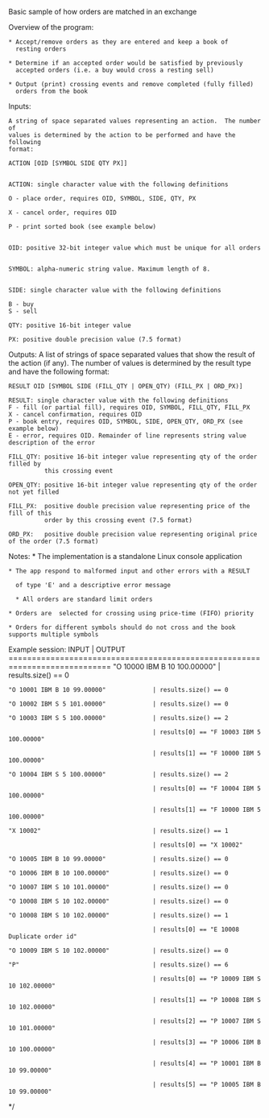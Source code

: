 Basic sample of how orders are matched in an exchange

Overview of the program:

    * Accept/remove orders as they are entered and keep a book of
      resting orders
      
    * Determine if an accepted order would be satisfied by previously
      accepted orders (i.e. a buy would cross a resting sell)
      
    * Output (print) crossing events and remove completed (fully filled)
      orders from the book
      

Inputs:

    A string of space separated values representing an action.  The number of
    values is determined by the action to be performed and have the following
    format:

    ACTION [OID [SYMBOL SIDE QTY PX]]
    

    ACTION: single character value with the following definitions
    
    O - place order, requires OID, SYMBOL, SIDE, QTY, PX
    
    X - cancel order, requires OID
    
    P - print sorted book (see example below)
    

    OID: positive 32-bit integer value which must be unique for all orders
    

    SYMBOL: alpha-numeric string value. Maximum length of 8.
    

    SIDE: single character value with the following definitions
    
    B - buy
    S - sell

    QTY: positive 16-bit integer value

    PX: positive double precision value (7.5 format)

Outputs:
    A list of strings of space separated values that show the result of the
    action (if any).  The number of values is determined by the result type and
    have the following format:

    RESULT OID [SYMBOL SIDE (FILL_QTY | OPEN_QTY) (FILL_PX | ORD_PX)]

    RESULT: single character value with the following definitions
    F - fill (or partial fill), requires OID, SYMBOL, FILL_QTY, FILL_PX
    X - cancel confirmation, requires OID
    P - book entry, requires OID, SYMBOL, SIDE, OPEN_QTY, ORD_PX (see example below)
    E - error, requires OID. Remainder of line represents string value description of the error

    FILL_QTY: positive 16-bit integer value representing qty of the order filled by
              this crossing event

    OPEN_QTY: positive 16-bit integer value representing qty of the order not yet filled

    FILL_PX:  positive double precision value representing price of the fill of this
              order by this crossing event (7.5 format)

    ORD_PX:   positive double precision value representing original price of the order (7.5 format)

Notes:
    * The implementation is a standalone Linux console application 
    
    * The app respond to malformed input and other errors with a RESULT
    
      of type 'E' and a descriptive error message
      
	  * All orders are standard limit orders
	  
    * Orders are  selected for crossing using price-time (FIFO) priority
    
    * Orders for different symbols should do not cross and the book supports multiple symbols
    

Example session:
    INPUT                                   | OUTPUT
    ============================================================================
    "O 10000 IBM B 10 100.00000"            | results.size() == 0
    
    "O 10001 IBM B 10 99.00000"             | results.size() == 0
    
    "O 10002 IBM S 5 101.00000"             | results.size() == 0
    
    "O 10003 IBM S 5 100.00000"             | results.size() == 2
    
                                            | results[0] == "F 10003 IBM 5 100.00000"
					    
                                            | results[1] == "F 10000 IBM 5 100.00000"
					    
    "O 10004 IBM S 5 100.00000"             | results.size() == 2
    
                                            | results[0] == "F 10004 IBM 5 100.00000"
					    
                                            | results[1] == "F 10000 IBM 5 100.00000"
					    
    "X 10002"                               | results.size() == 1
    
                                            | results[0] == "X 10002"
					    
    "O 10005 IBM B 10 99.00000"             | results.size() == 0
    
    "O 10006 IBM B 10 100.00000"            | results.size() == 0
    
    "O 10007 IBM S 10 101.00000"            | results.size() == 0
    
    "O 10008 IBM S 10 102.00000"            | results.size() == 0
    
    "O 10008 IBM S 10 102.00000"            | results.size() == 1
    
                                            | results[0] == "E 10008 Duplicate order id"
					    
    "O 10009 IBM S 10 102.00000"            | results.size() == 0
    
    "P"                                     | results.size() == 6
    
                                            | results[0] == "P 10009 IBM S 10 102.00000"
					    
                                            | results[1] == "P 10008 IBM S 10 102.00000"
					    
                                            | results[2] == "P 10007 IBM S 10 101.00000"
					    
                                            | results[3] == "P 10006 IBM B 10 100.00000"
					    
                                            | results[4] == "P 10001 IBM B 10 99.00000"
					    
                                            | results[5] == "P 10005 IBM B 10 99.00000"
					    
*/
